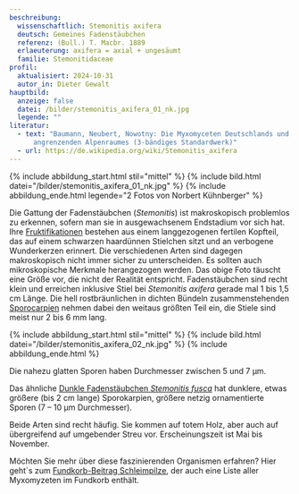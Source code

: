 ```yaml
---
beschreibung:
  wissenschaftlich: Stemonitis axifera
  deutsch: Gemeines Fadenstäubchen
  referenz: (Bull.) T. Macbr. 1889
  erlaeuterung: axifera = axial + ungesäumt
  familie: Stemonitidaceae
profil:
  aktualisiert: 2024-10-31
  autor_in: Dieter Gewalt
hauptbild:
  anzeige: false
  datei: /bilder/stemonitis_axifera_01_nk.jpg
  legende: ""
literatur:
  - text: "Baumann, Neubert, Nowotny: Die Myxomyceten Deutschlands und des
      angrenzenden Alpenraumes (3-bändiges Standardwerk)"
  - url: https://de.wikipedia.org/wiki/Stemonitis_axifera
---
```

{% include abbildung_start.html stil="mittel" %}
{% include bild.html datei="/bilder/stemonitis_axifera_01_nk.jpg" %}
{% include abbildung_ende.html legende="2 Fotos von Norbert Kühnberger" %}

Die Gattung der Fadenstäubchen (*Stemonitis*) ist makroskopisch problemlos zu erkennen, sofern man sie in ausgewachsenem Endstadium vor sich hat. Ihre [Fruktifikationen](Fruktifikation "Glossar") bestehen aus einem langgezogenen fertilen Kopfteil, das auf einem schwarzen haardünnen Stielchen sitzt und an verbogene Wunderkerzen erinnert. Die verschiedenen Arten sind dagegen makroskopisch nicht immer sicher zu unterscheiden. Es sollten auch mikroskopische Merkmale herangezogen werden. Das obige Foto täuscht eine Größe vor, die nicht der Realität entspricht. Fadenstäubchen sind recht klein und erreichen inklusive Stiel bei *Stemonitis axifera* gerade mal 1 bis 1,5 cm Länge. Die hell rostbräunlichen in dichten Bündeln zusammenstehenden [Sporocarpien](Sporocarpien "Glossar") nehmen dabei den weitaus größten Teil ein, die Stiele sind meist nur 2 bis 6 mm lang.

{% include abbildung_start.html stil="mittel" %}
{% include bild.html datei="/bilder/stemonitis_axifera_02_nk.jpg" %}
{% include abbildung_ende.html %}

Die nahezu glatten Sporen haben Durchmesser zwischen 5 und 7 µm. 

Das ähnliche [Dunkle Fadenstäubchen *Stemonitis fusca*](/pilze/stemonitis-fusca-dunkles-fadenstäubchen) hat dunklere, etwas größere (bis 2 cm lange) Sporokarpien, größere netzig ornamentierte Sporen (7 – 10 µm Durchmesser). 

Beide Arten sind recht häufig. Sie kommen auf totem Holz, aber auch auf übergreifend auf umgebender Streu vor. Erscheinungszeit ist Mai bis November.

Möchten Sie mehr über diese faszinierenden Organismen erfahren? Hier geht´s zum [Fundkorb-Beitrag Schleimpilze](/verwandt/schleimpilze-myxomyzeten), der auch eine Liste aller Myxomyzeten im Fundkorb enthält.